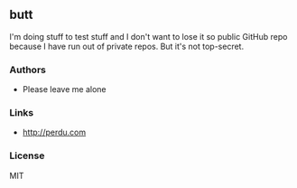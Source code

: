 ## butt

I'm doing stuff to test stuff and I don't want to lose it so public GitHub repo
because I have run out of private repos. But it's not top-secret.

### Authors

  * Please leave me alone
  
### Links

  * <http://perdu.com>

### License

MIT

